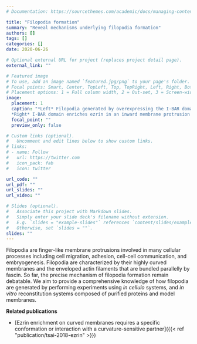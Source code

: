```yaml
---
# Documentation: https://sourcethemes.com/academic/docs/managing-content/

title: "Filopodia formation"
summary: "Reveal mechanisms underlying filopodia formation"
authors: []
tags: []
categories: []
date: 2020-06-26

# Optional external URL for project (replaces project detail page).
external_link: ""

# Featured image
# To use, add an image named `featured.jpg/png` to your page's folder.
# Focal points: Smart, Center, TopLeft, Top, TopRight, Left, Right, BottomLeft, Bottom, BottomRight.
# Placement options: 1 = Full column width, 2 = Out-set, 3 = Screen-width
image:
  placement: 1
  caption: "*Left* Filopodia generated by overexpressing the I-BAR domain of IRSp53 (shown in magenta). Actin-membrane linker Ezrin (shown in cyan) is enriched in these filopodia.
  *Right* I-BAR domain enriches ezrin in an inward membrane protrusion generated by the I-BAR domain on a GUV. *Cyan*, Ezrin "
  focal_point: ""
  preview_only: false

# Custom links (optional).
#   Uncomment and edit lines below to show custom links.
# links:
# - name: Follow
#   url: https://twitter.com
#   icon_pack: fab
#   icon: twitter

url_code: ""
url_pdf: ""
url_slides: ""
url_video: ""

# Slides (optional).
#   Associate this project with Markdown slides.
#   Simply enter your slide deck's filename without extension.
#   E.g. `slides = "example-slides"` references `content/slides/example-slides.md`.
#   Otherwise, set `slides = ""`.
slides: ""
---
```

Filopodia are finger-like membrane protrusions involved in many cellular processes including cell migration, adhesion, cell-cell communication, and embryogenesis. 
Filopodia are characterized by their highly curved membranes and the enveloped actin filaments that are bundled parallelly by fascin. 
So far, the precise mechanism of filopodia formation remain debatable.
We aim to provide a comprehensive knowledge of how filopodia are generated by performing experiments using *in cellulo* systems, and *in vitro* reconstitution systems composed of purified proteins and model membranes.

**Related publications** 
 
* [Ezrin enrichment on curved membranes requires a specific conformation or interaction with a curvature-sensitive partner]({{< ref "publication/tsai-2018-ezrin" >}})